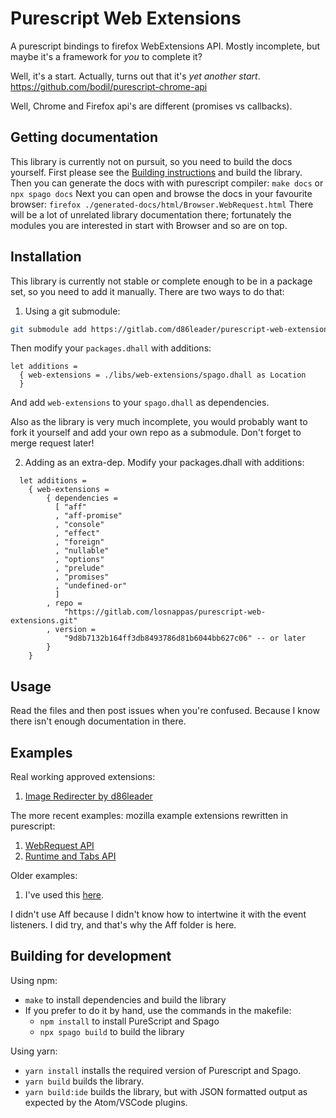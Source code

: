 # Purescript Web Extensions

A purescript bindings to firefox WebExtensions API. Mostly incomplete, but
maybe it's a framework for _you_ to complete it?

Well, it's a start. Actually, turns out that it's *yet another start*. https://github.com/bodil/purescript-chrome-api

Well, Chrome and Firefox api's are different (promises vs callbacks).

## Getting documentation

This library is currently not on pursuit, so you need to build the docs
yourself. First please see the [Building
instructions](./README.md#Building-for-development) and build the library. Then
you can generate the docs with with purescript compiler:
`make docs` or `npx spago docs`
Next you can open and browse the docs in your favourite browser:
`firefox ./generated-docs/html/Browser.WebRequest.html`
There will be a lot of unrelated library documentation there; fortunately the
modules you are interested in start with Browser and so are on top.

## Installation

This library is currently not stable or complete enough to be in a package set,
so you need to add it manually. There are two ways to do that:

1. Using a git submodule:
  ```sh
  git submodule add https://gitlab.com/d86leader/purescript-web-extensions.git ./libs/web-extensions
  ```
  Then modify your `packages.dhall` with additions:
  ```dhall
  let additions =
    { web-extensions = ./libs/web-extensions/spago.dhall as Location
    }
  ```
  And add `web-extensions` to your `spago.dhall` as dependencies.

  Also as the library is very much incomplete, you would probably want to fork
  it yourself and add your own repo as a submodule. Don't forget to merge
  request later!

2. Adding as an extra-dep. Modify your packages.dhall with additions:
  ```dhall
    let additions =
      { web-extensions =
          { dependencies =
            [ "aff"
            , "aff-promise"
            , "console"
            , "effect"
            , "foreign"
            , "nullable"
            , "options"
            , "prelude"
            , "promises"
            , "undefined-or"
            ]
          , repo =
              "https://gitlab.com/losnappas/purescript-web-extensions.git"
          , version =
              "9d8b7132b164ff3db8493786d81b6044bb627c06" -- or later
          }
      }

  ```

## Usage

Read the files and then post issues when you're confused. Because I know there
isn't enough documentation in there.

## Examples

Real working approved extensions:
1. [Image Redirecter by d86leader](https://github.com/d86leader/firefox_image_redirecter)

The more recent examples: mozilla example extensions rewritten in purescript:
1. [WebRequest API](https://gist.github.com/d86leader/d4649e41b75e325e8e6ba41e1b628b73)
2. [Runtime and Tabs API](https://github.com/d86leader/purescript-webext-example2)

Older examples:
1. I've used this [here](https://gitlab.com/losnappas/multiple-windows-single-session).

  I didn't use Aff because I didn't know how to intertwine it with the event listeners. I did try, and that's why the Aff folder is here.

## Building for development

Using npm:
- `make` to install dependencies and build the library
- If you prefer to do it by hand, use the commands in the makefile:
  * `npm install` to install PureScript and Spago
  * `npx spago build` to build the library

Using yarn:
- `yarn install` installs the required version of Purescript and Spago.
- `yarn build` builds the library.
- `yarn build:ide` builds the library, but with JSON formatted output as expected by the Atom/VSCode plugins.
